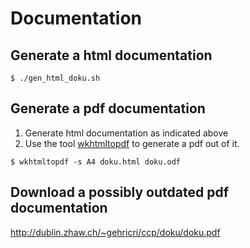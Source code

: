 # Documentation
## Generate a html documentation
```
$ ./gen_html_doku.sh
```
## Generate a pdf documentation
1. Generate html documentation as indicated above
2. Use the tool [wkhtmltopdf](http://code.google.com/p/wkhtmltopdf/) to generate a pdf out of it.
```
$ wkhtmltopdf -s A4 doku.html doku.odf
```
## Download a possibly outdated pdf documentation
http://dublin.zhaw.ch/~gehricri/ccp/doku/doku.pdf
